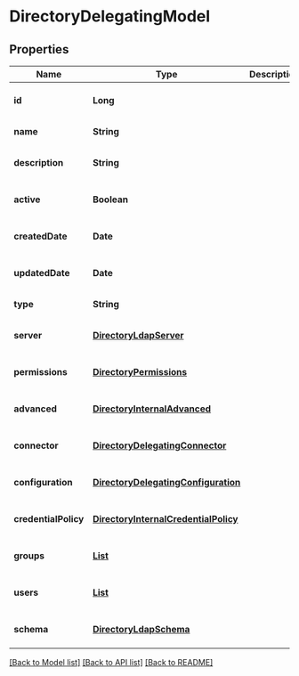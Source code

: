 # DirectoryDelegatingModel
## Properties

| Name | Type | Description | Notes |
|------------ | ------------- | ------------- | -------------|
| **id** | **Long** |  | [optional] [default to null] |
| **name** | **String** |  | [default to null] |
| **description** | **String** |  | [optional] [default to null] |
| **active** | **Boolean** |  | [optional] [default to null] |
| **createdDate** | **Date** |  | [optional] [default to null] |
| **updatedDate** | **Date** |  | [optional] [default to null] |
| **type** | **String** |  | [default to null] |
| **server** | [**DirectoryLdapServer**](DirectoryLdapServer.md) |  | [optional] [default to null] |
| **permissions** | [**DirectoryPermissions**](DirectoryPermissions.md) |  | [optional] [default to null] |
| **advanced** | [**DirectoryInternalAdvanced**](DirectoryInternalAdvanced.md) |  | [optional] [default to null] |
| **connector** | [**DirectoryDelegatingConnector**](DirectoryDelegatingConnector.md) |  | [optional] [default to null] |
| **configuration** | [**DirectoryDelegatingConfiguration**](DirectoryDelegatingConfiguration.md) |  | [optional] [default to null] |
| **credentialPolicy** | [**DirectoryInternalCredentialPolicy**](DirectoryInternalCredentialPolicy.md) |  | [optional] [default to null] |
| **groups** | [**List**](GroupModel.md) |  | [optional] [default to null] |
| **users** | [**List**](UserModel.md) |  | [optional] [default to null] |
| **schema** | [**DirectoryLdapSchema**](DirectoryLdapSchema.md) |  | [optional] [default to null] |

[[Back to Model list]](../README.md#documentation-for-models) [[Back to API list]](../README.md#documentation-for-api-endpoints) [[Back to README]](../README.md)

